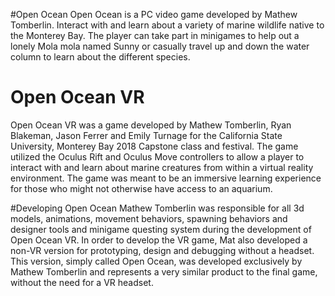 #Open Ocean
Open Ocean is a PC video game developed by Mathew Tomberlin. Interact with and learn about a variety of marine wildlife native
to the Monterey Bay. The player can take part in minigames to help out a lonely Mola mola named Sunny or casually travel up and down the
water column to learn about the different species.

# Open Ocean VR
Open Ocean VR was a game developed by Mathew Tomberlin, Ryan Blakeman, Jason Ferrer and Emily Turnage for the California State University, 
Monterey Bay 2018 Capstone class and festival. The game utilized the Oculus Rift and Oculus Move controllers to allow a player to interact
with and learn about marine creatures from within a virtual reality environment. The game was meant to be an immersive learning experience
for those who might not otherwise have access to an aquarium.

#Developing Open Ocean
Mathew Tomberlin was responsible for all 3d models, animations, movement behaviors, spawning behaviors and designer tools and minigame 
questing system during the development of Open Ocean VR. In order to develop the VR game, Mat also developed a non-VR version for 
prototyping, design and debugging without a headset. This version, simply called Open Ocean, was developed exclusively by Mathew Tomberlin 
and represents a very similar product to the final game, without the need for a VR headset.
